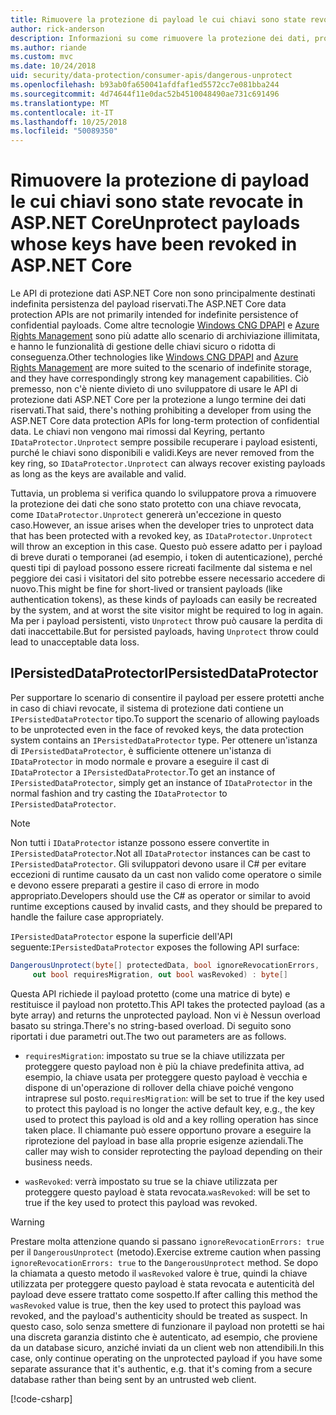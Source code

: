 ```yaml
---
title: Rimuovere la protezione di payload le cui chiavi sono state revocate in ASP.NET Core
author: rick-anderson
description: Informazioni su come rimuovere la protezione dei dati, protetti con chiavi che poiché revocate in un'app ASP.NET Core.
ms.author: riande
ms.custom: mvc
ms.date: 10/24/2018
uid: security/data-protection/consumer-apis/dangerous-unprotect
ms.openlocfilehash: b93ab0fa650041afdfaf1ed5572cc7e081bba244
ms.sourcegitcommit: 4d74644f11e0dac52b4510048490ae731c691496
ms.translationtype: MT
ms.contentlocale: it-IT
ms.lasthandoff: 10/25/2018
ms.locfileid: "50089350"
---
```

# <a name="unprotect-payloads-whose-keys-have-been-revoked-in-aspnet-core"></a><span data-ttu-id="d2771-103">Rimuovere la protezione di payload le cui chiavi sono state revocate in ASP.NET Core</span><span class="sxs-lookup"><span data-stu-id="d2771-103">Unprotect payloads whose keys have been revoked in ASP.NET Core</span></span>


<a name="data-protection-consumer-apis-dangerous-unprotect"></a>

<span data-ttu-id="d2771-104">Le API di protezione dati ASP.NET Core non sono principalmente destinati indefinita persistenza del payload riservati.</span><span class="sxs-lookup"><span data-stu-id="d2771-104">The ASP.NET Core data protection APIs are not primarily intended for indefinite persistence of confidential payloads.</span></span> <span data-ttu-id="d2771-105">Come altre tecnologie [Windows CNG DPAPI](https://msdn.microsoft.com/library/windows/desktop/hh706794%28v=vs.85%29.aspx) e [Azure Rights Management](/rights-management/) sono più adatte allo scenario di archiviazione illimitata, e hanno le funzionalità di gestione delle chiavi sicuro o ridotta di conseguenza.</span><span class="sxs-lookup"><span data-stu-id="d2771-105">Other technologies like [Windows CNG DPAPI](https://msdn.microsoft.com/library/windows/desktop/hh706794%28v=vs.85%29.aspx) and [Azure Rights Management](/rights-management/) are more suited to the scenario of indefinite storage, and they have correspondingly strong key management capabilities.</span></span> <span data-ttu-id="d2771-106">Ciò premesso, non c'è niente divieto di uno sviluppatore di usare le API di protezione dati ASP.NET Core per la protezione a lungo termine dei dati riservati.</span><span class="sxs-lookup"><span data-stu-id="d2771-106">That said, there's nothing prohibiting a developer from using the ASP.NET Core data protection APIs for long-term protection of confidential data.</span></span> <span data-ttu-id="d2771-107">Le chiavi non vengono mai rimossi dal Keyring, pertanto `IDataProtector.Unprotect` sempre possibile recuperare i payload esistenti, purché le chiavi sono disponibili e validi.</span><span class="sxs-lookup"><span data-stu-id="d2771-107">Keys are never removed from the key ring, so `IDataProtector.Unprotect` can always recover existing payloads as long as the keys are available and valid.</span></span>

<span data-ttu-id="d2771-108">Tuttavia, un problema si verifica quando lo sviluppatore prova a rimuovere la protezione dei dati che sono stato protetto con una chiave revocata, come `IDataProtector.Unprotect` genererà un'eccezione in questo caso.</span><span class="sxs-lookup"><span data-stu-id="d2771-108">However, an issue arises when the developer tries to unprotect data that has been protected with a revoked key, as `IDataProtector.Unprotect` will throw an exception in this case.</span></span> <span data-ttu-id="d2771-109">Questo può essere adatto per i payload di breve durati o temporanei (ad esempio, i token di autenticazione), perché questi tipi di payload possono essere ricreati facilmente dal sistema e nel peggiore dei casi i visitatori del sito potrebbe essere necessario accedere di nuovo.</span><span class="sxs-lookup"><span data-stu-id="d2771-109">This might be fine for short-lived or transient payloads (like authentication tokens), as these kinds of payloads can easily be recreated by the system, and at worst the site visitor might be required to log in again.</span></span> <span data-ttu-id="d2771-110">Ma per i payload persistenti, visto `Unprotect` throw può causare la perdita di dati inaccettabile.</span><span class="sxs-lookup"><span data-stu-id="d2771-110">But for persisted payloads, having `Unprotect` throw could lead to unacceptable data loss.</span></span>

## <a name="ipersisteddataprotector"></a><span data-ttu-id="d2771-111">IPersistedDataProtector</span><span class="sxs-lookup"><span data-stu-id="d2771-111">IPersistedDataProtector</span></span>

<span data-ttu-id="d2771-112">Per supportare lo scenario di consentire il payload per essere protetti anche in caso di chiavi revocate, il sistema di protezione dati contiene un `IPersistedDataProtector` tipo.</span><span class="sxs-lookup"><span data-stu-id="d2771-112">To support the scenario of allowing payloads to be unprotected even in the face of revoked keys, the data protection system contains an `IPersistedDataProtector` type.</span></span> <span data-ttu-id="d2771-113">Per ottenere un'istanza di `IPersistedDataProtector`, è sufficiente ottenere un'istanza di `IDataProtector` in modo normale e provare a eseguire il cast di `IDataProtector` a `IPersistedDataProtector`.</span><span class="sxs-lookup"><span data-stu-id="d2771-113">To get an instance of `IPersistedDataProtector`, simply get an instance of `IDataProtector` in the normal fashion and try casting the `IDataProtector` to `IPersistedDataProtector`.</span></span>

> [!NOTE]
> <span data-ttu-id="d2771-114">Non tutti i `IDataProtector` istanze possono essere convertite in `IPersistedDataProtector`.</span><span class="sxs-lookup"><span data-stu-id="d2771-114">Not all `IDataProtector` instances can be cast to `IPersistedDataProtector`.</span></span> <span data-ttu-id="d2771-115">Gli sviluppatori devono usare il C# per evitare eccezioni di runtime causato da un cast non valido come operatore o simile e devono essere preparati a gestire il caso di errore in modo appropriato.</span><span class="sxs-lookup"><span data-stu-id="d2771-115">Developers should use the C# as operator or similar to avoid runtime exceptions caused by invalid casts, and they should be prepared to handle the failure case appropriately.</span></span>

<span data-ttu-id="d2771-116">`IPersistedDataProtector` espone la superficie dell'API seguente:</span><span class="sxs-lookup"><span data-stu-id="d2771-116">`IPersistedDataProtector` exposes the following API surface:</span></span>

```csharp
DangerousUnprotect(byte[] protectedData, bool ignoreRevocationErrors,
     out bool requiresMigration, out bool wasRevoked) : byte[]
```

<span data-ttu-id="d2771-117">Questa API richiede il payload protetto (come una matrice di byte) e restituisce il payload non protetto.</span><span class="sxs-lookup"><span data-stu-id="d2771-117">This API takes the protected payload (as a byte array) and returns the unprotected payload.</span></span> <span data-ttu-id="d2771-118">Non vi è Nessun overload basato su stringa.</span><span class="sxs-lookup"><span data-stu-id="d2771-118">There's no string-based overload.</span></span> <span data-ttu-id="d2771-119">Di seguito sono riportati i due parametri out.</span><span class="sxs-lookup"><span data-stu-id="d2771-119">The two out parameters are as follows.</span></span>

* <span data-ttu-id="d2771-120">`requiresMigration`: impostato su true se la chiave utilizzata per proteggere questo payload non è più la chiave predefinita attiva, ad esempio, la chiave usata per proteggere questo payload è vecchia e dispone di un'operazione di rollover della chiave poiché vengono intraprese sul posto.</span><span class="sxs-lookup"><span data-stu-id="d2771-120">`requiresMigration`: will be set to true if the key used to protect this payload is no longer the active default key, e.g., the key used to protect this payload is old and a key rolling operation has since taken place.</span></span> <span data-ttu-id="d2771-121">Il chiamante può essere opportuno provare a eseguire la riprotezione del payload in base alla proprie esigenze aziendali.</span><span class="sxs-lookup"><span data-stu-id="d2771-121">The caller may wish to consider reprotecting the payload depending on their business needs.</span></span>

* <span data-ttu-id="d2771-122">`wasRevoked`: verrà impostato su true se la chiave utilizzata per proteggere questo payload è stata revocata.</span><span class="sxs-lookup"><span data-stu-id="d2771-122">`wasRevoked`: will be set to true if the key used to protect this payload was revoked.</span></span>

>[!WARNING]
> <span data-ttu-id="d2771-123">Prestare molta attenzione quando si passano `ignoreRevocationErrors: true` per il `DangerousUnprotect` (metodo).</span><span class="sxs-lookup"><span data-stu-id="d2771-123">Exercise extreme caution when passing `ignoreRevocationErrors: true` to the `DangerousUnprotect` method.</span></span> <span data-ttu-id="d2771-124">Se dopo la chiamata a questo metodo il `wasRevoked` valore è true, quindi la chiave utilizzata per proteggere questo payload è stata revocata e autenticità del payload deve essere trattato come sospetto.</span><span class="sxs-lookup"><span data-stu-id="d2771-124">If after calling this method the `wasRevoked` value is true, then the key used to protect this payload was revoked, and the payload's authenticity should be treated as suspect.</span></span> <span data-ttu-id="d2771-125">In questo caso, solo senza smettere di funzionare il payload non protetti se hai una discreta garanzia distinto che è autenticato, ad esempio, che proviene da un database sicuro, anziché inviati da un client web non attendibili.</span><span class="sxs-lookup"><span data-stu-id="d2771-125">In this case, only continue operating on the unprotected payload if you have some separate assurance that it's authentic, e.g. that it's coming from a secure database rather than being sent by an untrusted web client.</span></span>

[!code-csharp[](dangerous-unprotect/samples/dangerous-unprotect.cs)]
